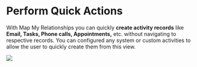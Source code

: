 # Perform Quick Actions

With Map My Relationships you can quickly **create activity records** like **Email, Tasks, Phone calls, Appointments,** etc. without navigating to respective records. You can configured any system or custom activities to allow the user to quickly create them from this view.

![](<../../.gitbook/assets/Fea\_2 (1).png>)
